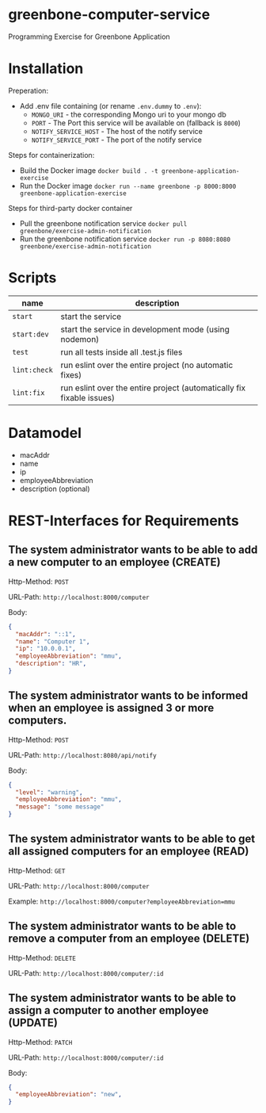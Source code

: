 # greenbone-computer-service
Programming Exercise for Greenbone Application

# Installation

Preperation:
- Add .env file containing (or rename `.env.dummy` to `.env`):
  - `MONGO_URI` - the corresponding Mongo uri to your mongo db
  - `PORT` - The Port this service will be available on (fallback is `8000`)
  - `NOTIFY_SERVICE_HOST` - The host of the notify service
  - `NOTIFY_SERVICE_PORT` - The port of the notify service

Steps for containerization:
- Build the Docker image `docker build . -t greenbone-application-exercise`
- Run the Docker image `docker run --name greenbone -p 8000:8000 greenbone-application-exercise`

Steps for third-party docker container
- Pull the greenbone notification service `docker pull greenbone/exercise-admin-notification`
- Run the greenbone notification service `docker run -p 8080:8080 greenbone/exercise-admin-notification`

# Scripts

|name|description|
|-----|-----|
|`start`| start the service |
|`start:dev`| start the service in development mode (using nodemon)|
|`test`| run all tests inside all .test.js files |
|`lint:check`| run eslint over the entire project (no automatic fixes) |
|`lint:fix`| run eslint over the entire project (automatically fix fixable issues)|


# Datamodel

- macAddr
- name
- ip
- employeeAbbreviation
- description (optional)

# REST-Interfaces for Requirements


## The system administrator wants to be able to add a new computer to an employee (CREATE)
Http-Method: `POST`

URL-Path: `http://localhost:8000/computer`


Body:
```JSON
{
  "macAddr": "::1",
  "name": "Computer 1",
  "ip": "10.0.0.1",
  "employeeAbbreviation": "mmu",
  "description": "HR",
}
```

## The system administrator wants to be informed when an employee is assigned 3 or more computers.

Http-Method: `POST`

URL-Path: `http://localhost:8080/api/notify`


Body:
```JSON
{
  "level": "warning",
  "employeeAbbreviation": "mmu",
  "message": "some message"
}
```

## The system administrator wants to be able to get all assigned computers for an employee (READ)

Http-Method: `GET`

URL-Path: `http://localhost:8000/computer`

Example: `http://localhost:8000/computer?employeeAbbreviation=mmu`

## The system administrator wants to be able to remove a computer from an employee (DELETE)

Http-Method: `DELETE`

URL-Path: `http://localhost:8000/computer/:id`


## The system administrator wants to be able to assign a computer to another employee (UPDATE)

Http-Method: `PATCH`

URL-Path: `http://localhost:8000/computer/:id`


Body:
```JSON
{
  "employeeAbbreviation": "new",
}
```
